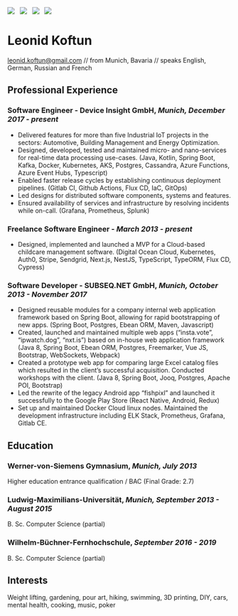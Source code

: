 [![](https://img.shields.io/badge/PDF-Download-1abc9c?style=for-the-badge)](https://github.com/sladkoff/resume/releases/latest/download/leonid_koftun_resume.pdf) &nbsp; [![](https://img.shields.io/badge/leonidkoftun-2867B2?style=for-the-badge&logo=linkedin&logoColor=white)](https://www.linkedin.com/in/leonid-koftun/) &nbsp; [![](https://img.shields.io/badge/sladkovik-1DA1F2?style=for-the-badge&logo=twitter&logoColor=white)](https://twitter.com/sladkovik) &nbsp; [![](https://img.shields.io/badge/sladkoff2-8a3ab9?style=for-the-badge&logo=instagram&logoColor=white)](https://www.instagram.com/sladkoff2/)


# Leonid Koftun

[leonid.koftun@gmail.com](mailto:leonid.koftun@gmail.com) // from Munich, Bavaria // speaks English, German, Russian and French

## Professional Experience

### Software Engineer - Device Insight GmbH, _Munich, December 2017 - present_

- Delivered features for more than five Industrial IoT projects in the sectors: Automotive, Building Management and Energy Optimization.
- Designed, developed, tested and maintained micro- and nano-services for real-time data processing use-cases. (Java, Kotlin, Spring Boot, Kafka, Docker, Kubernetes, AKS, Postgres, Cassandra, Azure Functions, Azure Event Hubs, Typescript)
- Enabled faster release cycles by establishing continuous deployment pipelines. (Gitlab CI, Github Actions, Flux CD, IaC, GitOps)
- Led designs for distributed software components, systems and features.
- Ensured availability of services and infrastructure by resolving incidents while on-call. (Grafana, Prometheus, Splunk)

### Freelance Software Engineer - _March 2013 - present_

- Designed, implemented and launched a MVP for a Cloud-based childcare management software. (Digital Ocean Cloud, Kubernetes, Auth0, Stripe, Sendgrid, Next.js, NestJS, TypeScript, TypeORM, Flux CD, Cypress)

### Software Developer - SUBSEQ.NET GmbH, _Munich, October 2013 - November 2017_

- Designed reusable modules for a company internal web application framework based on Spring Boot, allowing for rapid bootstrapping of new apps. (Spring Boot, Postgres, Ebean ORM, Maven, Javascript)
- Created, launched and maintained multiple web apps (“insta.vote”, “ipwatch.dog”, “nxt.is”) based on in-house web application framework (Java 8, Spring Boot, Ebean ORM, Postgres, Freemarker, Vue JS, Bootstrap, WebSockets, Webpack)
- Created a prototype web app for comparing large Excel catalog files which resulted in the client’s successful acquisition. Conducted workshops with the client. (Java 8, Spring Boot, Jooq, Postgres, Apache POI, Bootstrap)
- Led the rewrite of the legacy Android app “fishpixl” and launched it successfully to the Google Play Store (React Native, Android, Redux)
- Set up and maintained Docker Cloud linux nodes. Maintained the development infrastructure including ELK Stack, Prometheus, Grafana, Gitlab CE. 

## Education 

### Werner-von-Siemens Gymnasium, _Munich, July 2013_

Higher education entrance qualification / BAC (Final Grade: 2.7)

### Ludwig-Maximilians-Universität, _Munich, September 2013 - August 2015_

B. Sc. Computer Science (partial)

### Wilhelm-Büchner-Fernhochschule, _September 2016 - 2019_

B. Sc. Computer Science (partial)

## Interests

Weight lifting, gardening, pour art, hiking, swimming, 3D printing, DIY, cars, mental health, cooking, music, poker
